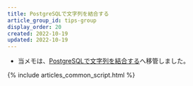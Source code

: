 ```yaml
---
title: PostgreSQLで文字列を結合する
article_group_id: tips-group
display_order: 20
created: 2022-10-19
updated: 2022-10-19
---
```

- 当メモは、[PostgreSQLで文字列を結合する](https://thinktwice.tech/it/postgresql/string_concatenation_in_postgresql/)へ移管しました。

{% include articles_common_script.html %}

